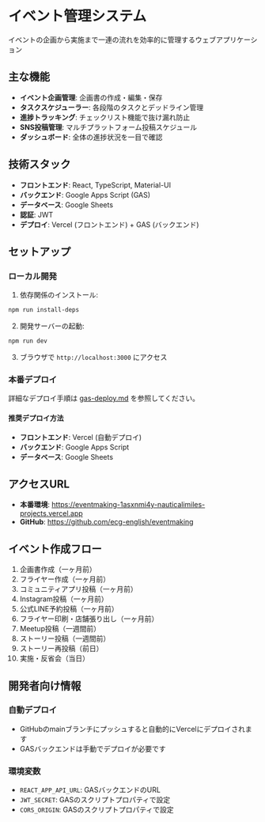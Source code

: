 # イベント管理システム

イベントの企画から実施まで一連の流れを効率的に管理するウェブアプリケーション

## 主な機能

- **イベント企画管理**: 企画書の作成・編集・保存
- **タスクスケジューラー**: 各段階のタスクとデッドライン管理
- **進捗トラッキング**: チェックリスト機能で抜け漏れ防止
- **SNS投稿管理**: マルチプラットフォーム投稿スケジュール
- **ダッシュボード**: 全体の進捗状況を一目で確認

## 技術スタック

- **フロントエンド**: React, TypeScript, Material-UI
- **バックエンド**: Google Apps Script (GAS)
- **データベース**: Google Sheets
- **認証**: JWT
- **デプロイ**: Vercel (フロントエンド) + GAS (バックエンド)

## セットアップ

### ローカル開発

1. 依存関係のインストール:
```bash
npm run install-deps
```

2. 開発サーバーの起動:
```bash
npm run dev
```

3. ブラウザで `http://localhost:3000` にアクセス

### 本番デプロイ

詳細なデプロイ手順は [gas-deploy.md](./gas-deploy.md) を参照してください。

#### 推奨デプロイ方法
- **フロントエンド**: Vercel (自動デプロイ)
- **バックエンド**: Google Apps Script
- **データベース**: Google Sheets

## アクセスURL

- **本番環境**: https://eventmaking-1asxnmi4y-nauticalimiles-projects.vercel.app
- **GitHub**: https://github.com/ecg-english/eventmaking

## イベント作成フロー

1. 企画書作成（一ヶ月前）
2. フライヤー作成（一ヶ月前）
3. コミュニティアプリ投稿（一ヶ月前）
4. Instagram投稿（一ヶ月前）
5. 公式LINE予約投稿（一ヶ月前）
6. フライヤー印刷・店舗張り出し（一ヶ月前）
7. Meetup投稿（一週間前）
8. ストーリー投稿（一週間前）
9. ストーリー再投稿（前日）
10. 実施・反省会（当日）

## 開発者向け情報

### 自動デプロイ
- GitHubのmainブランチにプッシュすると自動的にVercelにデプロイされます
- GASバックエンドは手動でデプロイが必要です

### 環境変数
- `REACT_APP_API_URL`: GASバックエンドのURL
- `JWT_SECRET`: GASのスクリプトプロパティで設定
- `CORS_ORIGIN`: GASのスクリプトプロパティで設定 